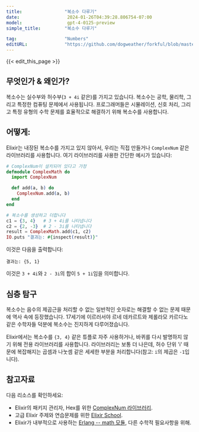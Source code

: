 ```yaml
---
title:                "복소수 다루기"
date:                  2024-01-26T04:39:28.806754-07:00
model:                 gpt-4-0125-preview
simple_title:         "복소수 다루기"

tag:                  "Numbers"
editURL:              "https://github.com/dogweather/forkful/blob/master/content/ko/elixir/working-with-complex-numbers.md"
---
```


{{< edit_this_page >}}

## 무엇인가 & 왜인가?
복소수는 실수부와 허수부(`3 + 4i` 같은)를 가지고 있습니다. 복소수는 공학, 물리학, 그리고 특정한 컴퓨팅 문제에서 사용됩니다. 프로그래머들은 시뮬레이션, 신호 처리, 그리고 특정 유형의 수학 문제를 효율적으로 해결하기 위해 복소수를 사용합니다.

## 어떻게:
Elixir는 내장된 복소수를 가지고 있지 않아서, 우리는 직접 만들거나 `ComplexNum` 같은 라이브러리를 사용합니다. 여기 라이브러리를 사용한 간단한 예시가 있습니다:

```elixir
# ComplexNum이 설치되어 있다고 가정
defmodule ComplexMath do
  import ComplexNum

  def add(a, b) do
    ComplexNum.add(a, b)
  end
end

# 복소수를 생성하고 더합니다
c1 = {3, 4}   # 3 + 4i를 나타냅니다
c2 = {2, -3}  # 2 - 3i를 나타냅니다
result = ComplexMath.add(c1, c2)
IO.puts "결과는: #{inspect(result)}"
```

이것은 다음을 출력합니다:
```
결과는: {5, 1}
```

이것은 `3 + 4i`와 `2 - 3i`의 합이 `5 + 1i`임을 의미합니다.

## 심층 탐구
복소수는 음수의 제곱근을 처리할 수 없는 일반적인 숫자로는 해결할 수 없는 문제 때문에 역사 속에 등장했습니다. 17세기에 이르러서야 르네 데카르트와 제롤라모 카르다노 같은 수학자들 덕분에 복소수는 진지하게 다루어졌습니다.

Elixir에서는 복소수를 `{3, 4}` 같은 튜플로 자주 사용하거나, 바퀴를 다시 발명하지 않기 위해 전용 라이브러리를 사용합니다. 라이브러리는 보통 더 나은데, 허수 단위 'i' 때문에 복잡해지는 곱셈과 나눗셈 같은 세세한 부분을 처리합니다(참고: `i`의 제곱은 `-1`입니다).

## 참고자료
다음 리소스를 확인하세요:
- Elixir의 패키지 관리자, Hex를 위한 [ComplexNum 라이브러리](https://hex.pm/packages/complex_num).
- 고급 Elixir 주제와 연습문제를 위한 [Elixir School](https://elixirschool.com/en/).
- Elixir가 내부적으로 사용하는 [Erlang -- math 모듈](http://erlang.org/doc/man/math.html), 다른 수학적 필요사항을 위해.
